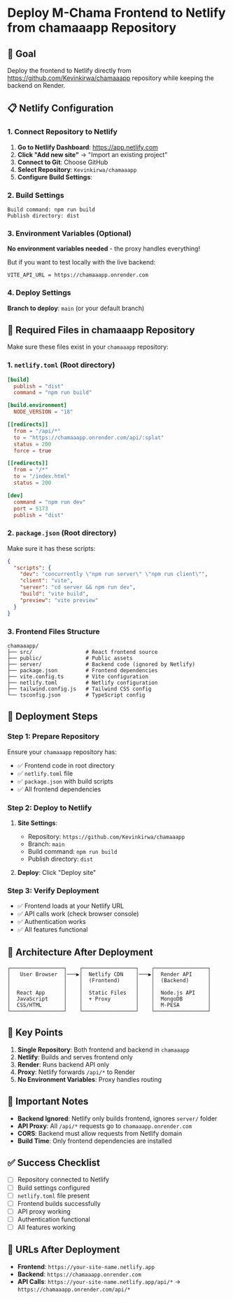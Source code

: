 # Deploy M-Chama Frontend to Netlify from chamaaapp Repository

## 🎯 Goal
Deploy the frontend to Netlify directly from https://github.com/Kevinkirwa/chamaaapp repository while keeping the backend on Render.

## 📋 Netlify Configuration

### 1. Connect Repository to Netlify

1. **Go to Netlify Dashboard**: https://app.netlify.com
2. **Click "Add new site"** → "Import an existing project"
3. **Connect to Git**: Choose GitHub
4. **Select Repository**: `Kevinkirwa/chamaaapp`
5. **Configure Build Settings**:

### 2. Build Settings

```
Build command: npm run build
Publish directory: dist
```

### 3. Environment Variables (Optional)

**No environment variables needed** - the proxy handles everything!

But if you want to test locally with the live backend:
```
VITE_API_URL = https://chamaaapp.onrender.com
```

### 4. Deploy Settings

**Branch to deploy**: `main` (or your default branch)

## 📁 Required Files in chamaaapp Repository

Make sure these files exist in your `chamaaapp` repository:

### 1. `netlify.toml` (Root directory)
```toml
[build]
  publish = "dist"
  command = "npm run build"

[build.environment]
  NODE_VERSION = "18"

[[redirects]]
  from = "/api/*"
  to = "https://chamaaapp.onrender.com/api/:splat"
  status = 200
  force = true

[[redirects]]
  from = "/*"
  to = "/index.html"
  status = 200

[dev]
  command = "npm run dev"
  port = 5173
  publish = "dist"
```

### 2. `package.json` (Root directory)
Make sure it has these scripts:
```json
{
  "scripts": {
    "dev": "concurrently \"npm run server\" \"npm run client\"",
    "client": "vite",
    "server": "cd server && npm run dev",
    "build": "vite build",
    "preview": "vite preview"
  }
}
```

### 3. Frontend Files Structure
```
chamaaapp/
├── src/                 # React frontend source
├── public/              # Public assets
├── server/              # Backend code (ignored by Netlify)
├── package.json         # Frontend dependencies
├── vite.config.ts       # Vite configuration
├── netlify.toml         # Netlify configuration
├── tailwind.config.js   # Tailwind CSS config
└── tsconfig.json        # TypeScript config
```

## 🚀 Deployment Steps

### Step 1: Prepare Repository
Ensure your `chamaaapp` repository has:
- ✅ Frontend code in root directory
- ✅ `netlify.toml` file
- ✅ `package.json` with build scripts
- ✅ All frontend dependencies

### Step 2: Deploy to Netlify
1. **Site Settings**:
   - Repository: `https://github.com/Kevinkirwa/chamaaapp`
   - Branch: `main`
   - Build command: `npm run build`
   - Publish directory: `dist`

2. **Deploy**: Click "Deploy site"

### Step 3: Verify Deployment
- ✅ Frontend loads at your Netlify URL
- ✅ API calls work (check browser console)
- ✅ Authentication works
- ✅ All features functional

## 🔧 Architecture After Deployment

```
┌─────────────────┐    ┌─────────────────┐    ┌─────────────────┐
│   User Browser  │───▶│  Netlify CDN    │───▶│  Render API     │
│                 │    │  (Frontend)     │    │  (Backend)      │
│                 │    │                 │    │                 │
│  React App      │    │  Static Files   │    │  Node.js API    │
│  JavaScript     │    │  + Proxy        │    │  MongoDB        │
│  CSS/HTML       │    │                 │    │  M-PESA         │
└─────────────────┘    └─────────────────┘    └─────────────────┘
```

## 📝 Key Points

1. **Single Repository**: Both frontend and backend in `chamaaapp`
2. **Netlify**: Builds and serves frontend only
3. **Render**: Runs backend API only
4. **Proxy**: Netlify forwards `/api/*` to Render
5. **No Environment Variables**: Proxy handles routing

## 🚨 Important Notes

- **Backend Ignored**: Netlify only builds frontend, ignores `server/` folder
- **API Proxy**: All `/api/*` requests go to `chamaaapp.onrender.com`
- **CORS**: Backend must allow requests from Netlify domain
- **Build Time**: Only frontend dependencies are installed

## ✅ Success Checklist

- [ ] Repository connected to Netlify
- [ ] Build settings configured
- [ ] `netlify.toml` file present
- [ ] Frontend builds successfully
- [ ] API proxy working
- [ ] Authentication functional
- [ ] All features working

## 🔗 URLs After Deployment

- **Frontend**: `https://your-site-name.netlify.app`
- **Backend**: `https://chamaaapp.onrender.com`
- **API Calls**: `https://your-site-name.netlify.app/api/*` → `https://chamaaapp.onrender.com/api/*`